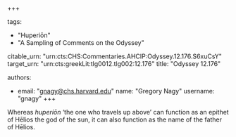 +++

tags:
- "Huperiōn"
- "A Sampling of Comments on the Odyssey"

citable_urn: "urn:cts:CHS:Commentaries.AHCIP:Odyssey.12.176.S6xuCsY"
target_urn: "urn:cts:greekLit:tlg0012.tlg002:12.176"
title: "Odyssey 12.176"

authors:
- email: "gnagy@chs.harvard.edu"
  name: "Gregory Nagy"
  username: "gnagy"
+++

<p>Whereas <em>huperíōn</em> ‘the one who travels up above’ can function as an epithet of Hēlios the god of the sun, it can also function as the name of the father of Hēlios.  </p>